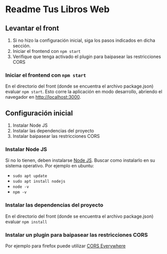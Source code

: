 # Readme Tus Libros Web

## Levantar el front

1. Si no hizo la configuración inicial, siga los pasos indicados en dicha sección.
2. Iniciar el frontend con `npm start`
3. Verifique que tenga activado el plugin para baipasear las restricciones CORS

### Iniciar el frontend con `npm start`
En el directorio del front (donde se encuentra el archivo package.json) evaluar `npm start`. Esto
corre la aplicación en modo desarrollo, abriendo el navegador en [http://localhost:3000](http://localhost:3000).


## Configuración inicial

1. Instalar Node JS
2. Instalar las dependencias del proyecto
3. Instalar baipasear las restricciones CORS  

### Instalar Node JS

Si no lo tienen, deben instalarse [Node JS](https://nodejs.org/en/download). Buscar como 
instalarlo en su sistema operativo. Por ejemplo en ubuntu:
   - `sudo apt update` 
   - `sudo apt install nodejs`
   - `node -v`
   - `npm -v`

### Instalar las dependencias del proyecto
En el directorio del front (donde se encuentra el archivo package.json) evaluar `npm install`

### Instalar un plugin para baipasear las restricciones CORS

Por ejemplo para firefox puede utilizar [CORS Everywhere](https://addons.mozilla.org/es/firefox/addon/cors-everywhere/)